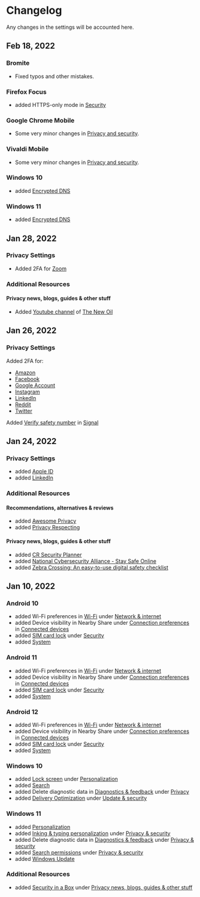 # Changelog

Any changes in the settings will be accounted here.



## Feb 18, 2022

### Bromite
- Fixed typos and other mistakes.

### Firefox Focus
- added HTTPS-only mode in [Security](https://github.com/the-weird-aquarian/privacy-settings/blob/main/Privacy%20Settings/Firefox-Focus.md#security)

### Google Chrome Mobile
- Some very minor changes in [Privacy and security](https://github.com/the-weird-aquarian/privacy-settings/blob/main/Privacy%20Settings/Google-Chrome-Mobile.md#privacy-and-security).

### Vivaldi Mobile
- Some very minor changes in [Privacy and security](https://github.com/the-weird-aquarian/privacy-settings/blob/main/Privacy%20Settings/Vivaldi-Mobile.md#privacy-and-security).

### Windows 10
- added [Encrypted DNS](https://github.com/the-weird-aquarian/privacy-settings/blob/main/Privacy%20Settings/Windows-10-Privacy-Settings.md#encrypted-dns)

### Windows 11
- added [Encrypted DNS](https://github.com/the-weird-aquarian/privacy-settings/blob/main/Privacy%20Settings/Windows-11-Privacy-Settings.md#encrypted-dns)



## Jan 28, 2022

### Privacy Settings
- Added 2FA for [Zoom](https://github.com/the-weird-aquarian/privacy-settings/blob/main/Privacy%20Settings/Zoom.md#profile)

### Additional Resources

#### Privacy news, blogs, guides & other stuff
- Added [Youtube channel](https://www.youtube.com/c/TheNewOil) of [The New Oil](https://thenewoil.org/)



## Jan 26, 2022

### Privacy Settings
Added 2FA for:
- [Amazon](https://github.com/the-weird-aquarian/privacy-settings/blob/main/Privacy%20Settings/Amazon.md#login--security)
- [Facebook](https://github.com/the-weird-aquarian/privacy-settings/blob/main/Privacy%20Settings/Facebook.md#security-and-login)
- [Google Account](https://github.com/the-weird-aquarian/privacy-settings/blob/main/Privacy%20Settings/Google-Account.md#security)
- [Instagram](https://github.com/the-weird-aquarian/privacy-settings/blob/main/Privacy%20Settings/Instagram.md#security)
- [LinkedIn](https://github.com/the-weird-aquarian/privacy-settings/blob/main/Privacy%20Settings/LinkedIn.md#sign-in--security)
- [Reddit](https://github.com/the-weird-aquarian/privacy-settings/blob/main/Privacy%20Settings/Reddit.md#safety--privacy)
- [Twitter](https://github.com/the-weird-aquarian/privacy-settings/blob/main/Privacy%20Settings/Twitter.md#security-and-account-access)

Added [Verify safety number](https://github.com/the-weird-aquarian/privacy-settings/blob/main/Privacy%20Settings/Signal.md#verify-safety-number) in [Signal](https://github.com/the-weird-aquarian/privacy-settings/blob/main/Privacy%20Settings/Signal.md)



## Jan 24, 2022

### Privacy Settings
- added [Apple ID](https://github.com/the-weird-aquarian/privacy-settings/blob/main/Privacy%20Settings/Apple-ID.md)
- added [LinkedIn](https://github.com/the-weird-aquarian/privacy-settings/blob/main/Privacy%20Settings/LinkedIn.md)

### Additional Resources

#### Recommendations, alternatives & reviews
- added [Awesome Privacy](https://github.com/pluja/awesome-privacy)
- added [Privacy Respecting](https://github.com/nikitavoloboev/privacy-respecting)

#### Privacy news, blogs, guides & other stuff
- added [CR Security Planner](https://securityplanner.consumerreports.org/)
- added [National Cybersecurity Alliance - Stay Safe Online](https://staysafeonline.org/stay-safe-online/)
- added [Zebra Crossing: An easy-to-use digital safety checklist](https://github.com/narwhalacademy/zebra-crossing)



## Jan 10, 2022

### Android 10
- added Wi-Fi preferences in [Wi-Fi](https://github.com/the-weird-aquarian/privacy-settings/blob/main/Privacy%20Settings/Android-10-Privacy-Settings.md#wi-fi) under [Network & internet](https://github.com/the-weird-aquarian/privacy-settings/blob/main/Privacy%20Settings/Android-10-Privacy-Settings.md#network--internet)
- added Device visibility in Nearby Share under [Connection preferences](https://github.com/the-weird-aquarian/privacy-settings/blob/main/Privacy%20Settings/Android-10-Privacy-Settings.md#connection-preferences) in [Connected devices](https://github.com/the-weird-aquarian/privacy-settings/blob/main/Privacy%20Settings/Android-10-Privacy-Settings.md#connected-devices)
- added [SIM card lock](https://github.com/the-weird-aquarian/privacy-settings/blob/main/Privacy%20Settings/Android-10-Privacy-Settings.md#sim-card-lock) under [Security](https://github.com/the-weird-aquarian/privacy-settings/blob/main/Privacy%20Settings/Android-10-Privacy-Settings.md#security)
- added [System](https://github.com/the-weird-aquarian/privacy-settings/blob/main/Privacy%20Settings/Android-10-Privacy-Settings.md#system)

### Android 11
- added Wi-Fi preferences in [Wi-Fi](https://github.com/the-weird-aquarian/privacy-settings/blob/main/Privacy%20Settings/Android-11-Privacy-Settings.md#wi-fi) under [Network & internet](https://github.com/the-weird-aquarian/privacy-settings/blob/main/Privacy%20Settings/Android-11-Privacy-Settings.md#network--internet)
- added Device visibility in Nearby Share under [Connection preferences](https://github.com/the-weird-aquarian/privacy-settings/blob/main/Privacy%20Settings/Android-11-Privacy-Settings.md#connection-preferences) in [Connected devices](https://github.com/the-weird-aquarian/privacy-settings/blob/main/Privacy%20Settings/Android-11-Privacy-Settings.md#connected-devices)
- added [SIM card lock](https://github.com/the-weird-aquarian/privacy-settings/blob/main/Privacy%20Settings/Android-11-Privacy-Settings.md#sim-card-lock) under [Security](https://github.com/the-weird-aquarian/privacy-settings/blob/main/Privacy%20Settings/Android-11-Privacy-Settings.md#security)
- added [System](https://github.com/the-weird-aquarian/privacy-settings/blob/main/Privacy%20Settings/Android-11-Privacy-Settings.md#system)

### Android 12
- added Wi-Fi preferences in [Wi-Fi](https://github.com/the-weird-aquarian/privacy-settings/blob/main/Privacy%20Settings/Android-12-Privacy-Settings.md#wi-fi) under [Network & internet](https://github.com/the-weird-aquarian/privacy-settings/blob/main/Privacy%20Settings/Android-12-Privacy-Settings.md#network--internet)
- added Device visibility in Nearby Share under [Connection preferences](https://github.com/the-weird-aquarian/privacy-settings/blob/main/Privacy%20Settings/Android-12-Privacy-Settings.md#connection-preferences) in [Connected devices](https://github.com/the-weird-aquarian/privacy-settings/blob/main/Privacy%20Settings/Android-12-Privacy-Settings.md#connected-devices)
- added [SIM card lock](https://github.com/the-weird-aquarian/privacy-settings/blob/main/Privacy%20Settings/Android-12-Privacy-Settings.md#sim-card-lock) under [Security](https://github.com/the-weird-aquarian/privacy-settings/blob/main/Privacy%20Settings/Android-12-Privacy-Settings.md#security)
- added [System](https://github.com/the-weird-aquarian/privacy-settings/blob/main/Privacy%20Settings/Android-12-Privacy-Settings.md#system)

### Windows 10
- added [Lock screen](https://github.com/the-weird-aquarian/privacy-settings/blob/main/Privacy%20Settings/Windows-10-Privacy-Settings.md#lock-screen) under [Personalization](https://github.com/the-weird-aquarian/privacy-settings/blob/main/Privacy%20Settings/Windows-10-Privacy-Settings.md#personalization)
- added [Search](https://github.com/the-weird-aquarian/privacy-settings/blob/main/Privacy%20Settings/Windows-10-Privacy-Settings.md#search)
- added Delete diagnostic data in [Diagnostics & feedback](https://github.com/the-weird-aquarian/privacy-settings/blob/main/Privacy%20Settings/Windows-10-Privacy-Settings.md#diagnostics--feedback) under [Privacy](https://github.com/the-weird-aquarian/privacy-settings/blob/main/Privacy%20Settings/Windows-10-Privacy-Settings.md#privacy)
- added [Delivery Optimization](https://github.com/the-weird-aquarian/privacy-settings/blob/main/Privacy%20Settings/Windows-10-Privacy-Settings.md#delivery-optimization) under [Update & security](https://github.com/the-weird-aquarian/privacy-settings/blob/main/Privacy%20Settings/Windows-10-Privacy-Settings.md#update--security)

### Windows 11
- added [Personalization](https://github.com/the-weird-aquarian/privacy-settings/blob/main/Privacy%20Settings/Windows-11-Privacy-Setttings.md#personalization)
- added [Inking & typing personalization](https://github.com/the-weird-aquarian/privacy-settings/blob/main/Privacy%20Settings/Windows-11-Privacy-Setttings.md#inking--typing-personalization) under [Privacy & security](https://github.com/the-weird-aquarian/privacy-settings/blob/main/Privacy%20Settings/Windows-11-Privacy-Setttings.md#privacy--security)
- added Delete diagnostic data in [Diagnostics & feedback](https://github.com/the-weird-aquarian/privacy-settings/blob/main/Privacy%20Settings/Windows-11-Privacy-Setttings.md#diagnostics--feedback) under [Privacy & security](https://github.com/the-weird-aquarian/privacy-settings/blob/main/Privacy%20Settings/Windows-11-Privacy-Setttings.md#privacy--security)
- added [Search permissions](https://github.com/the-weird-aquarian/privacy-settings/blob/main/Privacy%20Settings/Windows-11-Privacy-Setttings.md#search-permissions) under [Privacy & security](https://github.com/the-weird-aquarian/privacy-settings/blob/main/Privacy%20Settings/Windows-11-Privacy-Setttings.md#privacy--security)
- added [Windows Update](https://github.com/the-weird-aquarian/privacy-settings/blob/main/Privacy%20Settings/Windows-11-Privacy-Setttings.md#windows-update)

### Additional Resources
- added [Security in a Box](https://securityinabox.org/) under [Privacy news, blogs, guides & other stuff](https://github.com/the-weird-aquarian/privacy-settings/tree/main#privacy-news-blogs-guides--other-stuff)
